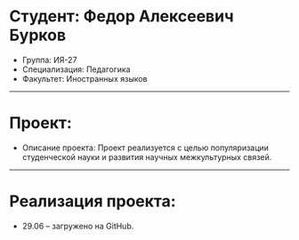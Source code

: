# Студент: Федор Алексеевич Бурков
- Группа: ИЯ-27
- Специализация: Педагогика
- Факультет: Иностранных языков
---
# Проект: 
- Описание проекта: Проект реализуется с целью популяризации студенческой науки и развития научных межкультурных связей.
---
# Реализация проекта:
- 29.06 – загружено на GitHub.
